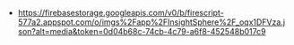 - https://firebasestorage.googleapis.com/v0/b/firescript-577a2.appspot.com/o/imgs%2Fapp%2FInsightSphere%2F_oqx1DFVza.json?alt=media&token=0d04b68c-74cb-4c79-a6f8-452548b017c9
